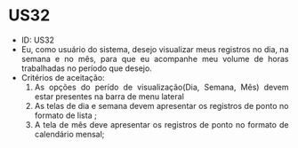 # US32

<ul>
<li> ID: US32</li>
<li align="justify"> Eu, como usuário do sistema, desejo visualizar meus registros no dia, na semana e no mês, para que eu acompanhe meu volume de horas trabalhadas no período que desejo.</li>
<li align="justify"> Critérios de aceitação:
    <ol>
    <li> As opções do perído de visualização(Dia, Semana, Mês) devem estar presentes na barra de menu lateral</li>
    <li> As telas de dia e semana devem apresentar os registros de ponto no formato de lista ; </li>
    <li> A tela de mês deve apresentar os registros de ponto no formato de calendário mensal; </li>
    </ol>
</ul>